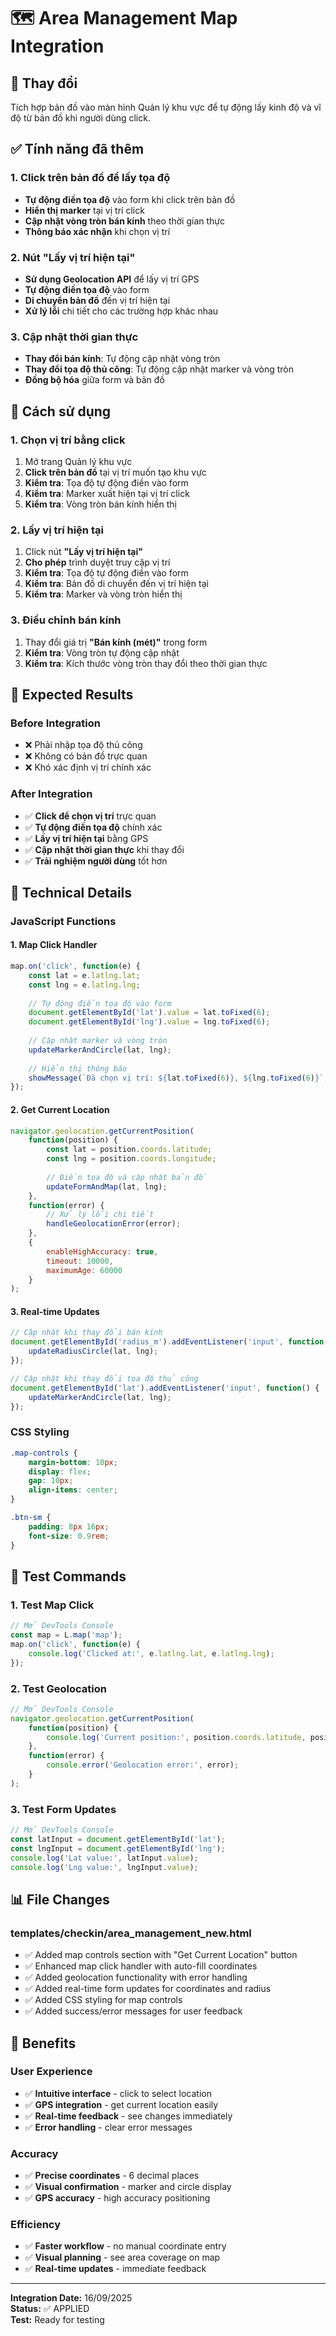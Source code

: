 # 🗺️ Area Management Map Integration

## 🎯 **Thay đổi**
Tích hợp bản đồ vào màn hình Quản lý khu vực để tự động lấy kinh độ và vĩ độ từ bản đồ khi người dùng click.

## ✅ **Tính năng đã thêm**

### **1. Click trên bản đồ để lấy tọa độ**
- **Tự động điền tọa độ** vào form khi click trên bản đồ
- **Hiển thị marker** tại vị trí click
- **Cập nhật vòng tròn bán kính** theo thời gian thực
- **Thông báo xác nhận** khi chọn vị trí

### **2. Nút "Lấy vị trí hiện tại"**
- **Sử dụng Geolocation API** để lấy vị trí GPS
- **Tự động điền tọa độ** vào form
- **Di chuyển bản đồ** đến vị trí hiện tại
- **Xử lý lỗi** chi tiết cho các trường hợp khác nhau

### **3. Cập nhật thời gian thực**
- **Thay đổi bán kính**: Tự động cập nhật vòng tròn
- **Thay đổi tọa độ thủ công**: Tự động cập nhật marker và vòng tròn
- **Đồng bộ hóa** giữa form và bản đồ

## 🧪 **Cách sử dụng**

### **1. Chọn vị trí bằng click**
1. Mở trang Quản lý khu vực
2. **Click trên bản đồ** tại vị trí muốn tạo khu vực
3. **Kiểm tra**: Tọa độ tự động điền vào form
4. **Kiểm tra**: Marker xuất hiện tại vị trí click
5. **Kiểm tra**: Vòng tròn bán kính hiển thị

### **2. Lấy vị trí hiện tại**
1. Click nút **"Lấy vị trí hiện tại"**
2. **Cho phép** trình duyệt truy cập vị trí
3. **Kiểm tra**: Tọa độ tự động điền vào form
4. **Kiểm tra**: Bản đồ di chuyển đến vị trí hiện tại
5. **Kiểm tra**: Marker và vòng tròn hiển thị

### **3. Điều chỉnh bán kính**
1. Thay đổi giá trị **"Bán kính (mét)"** trong form
2. **Kiểm tra**: Vòng tròn tự động cập nhật
3. **Kiểm tra**: Kích thước vòng tròn thay đổi theo thời gian thực

## 📱 **Expected Results**

### **Before Integration**
- ❌ Phải nhập tọa độ thủ công
- ❌ Không có bản đồ trực quan
- ❌ Khó xác định vị trí chính xác

### **After Integration**
- ✅ **Click để chọn vị trí** trực quan
- ✅ **Tự động điền tọa độ** chính xác
- ✅ **Lấy vị trí hiện tại** bằng GPS
- ✅ **Cập nhật thời gian thực** khi thay đổi
- ✅ **Trải nghiệm người dùng** tốt hơn

## 🔧 **Technical Details**

### **JavaScript Functions**

#### **1. Map Click Handler**
```javascript
map.on('click', function(e) {
    const lat = e.latlng.lat;
    const lng = e.latlng.lng;
    
    // Tự động điền tọa độ vào form
    document.getElementById('lat').value = lat.toFixed(6);
    document.getElementById('lng').value = lng.toFixed(6);
    
    // Cập nhật marker và vòng tròn
    updateMarkerAndCircle(lat, lng);
    
    // Hiển thị thông báo
    showMessage(`Đã chọn vị trí: ${lat.toFixed(6)}, ${lng.toFixed(6)}`, 'success');
});
```

#### **2. Get Current Location**
```javascript
navigator.geolocation.getCurrentPosition(
    function(position) {
        const lat = position.coords.latitude;
        const lng = position.coords.longitude;
        
        // Điền tọa độ và cập nhật bản đồ
        updateFormAndMap(lat, lng);
    },
    function(error) {
        // Xử lý lỗi chi tiết
        handleGeolocationError(error);
    },
    {
        enableHighAccuracy: true,
        timeout: 10000,
        maximumAge: 60000
    }
);
```

#### **3. Real-time Updates**
```javascript
// Cập nhật khi thay đổi bán kính
document.getElementById('radius_m').addEventListener('input', function() {
    updateRadiusCircle(lat, lng);
});

// Cập nhật khi thay đổi tọa độ thủ công
document.getElementById('lat').addEventListener('input', function() {
    updateMarkerAndCircle(lat, lng);
});
```

### **CSS Styling**
```css
.map-controls {
    margin-bottom: 10px;
    display: flex;
    gap: 10px;
    align-items: center;
}

.btn-sm {
    padding: 8px 16px;
    font-size: 0.9rem;
}
```

## 🚀 **Test Commands**

### **1. Test Map Click**
```javascript
// Mở DevTools Console
const map = L.map('map');
map.on('click', function(e) {
    console.log('Clicked at:', e.latlng.lat, e.latlng.lng);
});
```

### **2. Test Geolocation**
```javascript
// Mở DevTools Console
navigator.geolocation.getCurrentPosition(
    function(position) {
        console.log('Current position:', position.coords.latitude, position.coords.longitude);
    },
    function(error) {
        console.error('Geolocation error:', error);
    }
);
```

### **3. Test Form Updates**
```javascript
// Mở DevTools Console
const latInput = document.getElementById('lat');
const lngInput = document.getElementById('lng');
console.log('Lat value:', latInput.value);
console.log('Lng value:', lngInput.value);
```

## 📊 **File Changes**

### **templates/checkin/area_management_new.html**
- ✅ Added map controls section with "Get Current Location" button
- ✅ Enhanced map click handler with auto-fill coordinates
- ✅ Added geolocation functionality with error handling
- ✅ Added real-time form updates for coordinates and radius
- ✅ Added CSS styling for map controls
- ✅ Added success/error messages for user feedback

## 🎯 **Benefits**

### **User Experience**
- ✅ **Intuitive interface** - click to select location
- ✅ **GPS integration** - get current location easily
- ✅ **Real-time feedback** - see changes immediately
- ✅ **Error handling** - clear error messages

### **Accuracy**
- ✅ **Precise coordinates** - 6 decimal places
- ✅ **Visual confirmation** - marker and circle display
- ✅ **GPS accuracy** - high accuracy positioning

### **Efficiency**
- ✅ **Faster workflow** - no manual coordinate entry
- ✅ **Visual planning** - see area coverage on map
- ✅ **Real-time updates** - immediate feedback

---

**Integration Date:** 16/09/2025  
**Status:** ✅ APPLIED  
**Test:** Ready for testing
